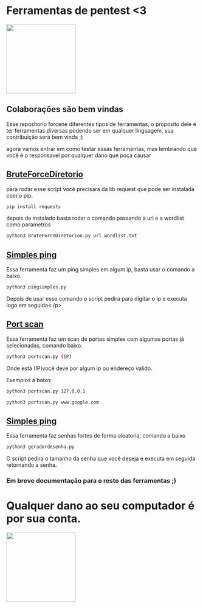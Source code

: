 # Ferramentas de pentest <3

<img src="https://camo.githubusercontent.com/3c553beb641d154ec09f3f1cce78f434eb72a9b2843dc45e5aa191cc6234b383/687474703a2f2f7374617469632e76656c76657463616368652e6f72672f70616765732f323031382f30362f31332f70617274792d676f706865722f64616e63696e672d676f706865722e676966" width="182"/>
</p>

## Colaborações são bem vindas

<p>Esse repositorio forcene diferentes tipos de ferramentas, o proposito dele é ter ferramentas diversas podendo ser em qualquer linguagem, sua contribuição será bem vinda ;)</p>

<p>agora vamos entrar em como testar essas ferramentas, mas lembrando que você é o responsavel por qualquer dano que poça causar</p>

## <a href="BruteForceDiretorioo.py">BruteForceDiretorio</a>

para rodar esse script você precisara da lib request que pode ser instalada com o pip.

```bash
pip install requests
```

depois de instalado basta rodar o comando passando a url e a wordlist como parametros

```bash
python3 BruteForceDiretorioo.py url wordlist.txt
```

## <a href="pingsimples.py">Simples ping</a>

<p>Essa ferramenta faz um ping simples em algum ip, basta usar o comando a baixo.</p>

```bash
python3 pingsimples.py
```

<p>Depois de usar esse comando o script pedira para digitar o ip e executa logo em seguida<./p>


## <a href="portscan.py">Port scan</a>

<p>Essa ferramenta faz um scan de portas simples com algumas portas já selecionadas, comando  baixo.</p>

```bash
python3 portscan.py (IP)
```

<p>Onde está (IP)você deve por algum ip ou endereço valido.</p>
<p>Exemplos a baixo:</p>

```bash
python3 portscan.py 127.0.0.1
```

```bash
python3 portscan.py www.google.com
```


## <a href="geradordesenha.py">Simples ping</a>

<p>Essa ferramenta faz senhas fortes de forma aleatoria, comando a baixo</p>

```bash
python3 geradordesenha.py
```

<p>O script pedira o tamanho da senha que você deseja e executa em seguida retornando a senha.</p>



### Em breve documentação para o resto das ferramentas ;)

# Qualquer dano ao seu computador é por sua conta.

<img src="https://i.pinimg.com/originals/bc/75/22/bc75225ef044d29d1f2d1c051d9b8063.gif" width="182"/>
</p>